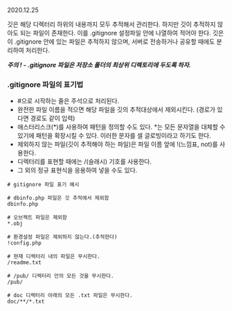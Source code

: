 2020.12.25

깃은 해당 디렉터리 하위의 내용까지 모두 추적해서 관리한다. 하지만 깃이 추적하지 않아도 되는 파일이 존재한다. 이를 .gitignore 설정파일 안에 나열하여 적어야 한다.  깃은 이 .gitignore 안에 있는 파일은 추적하지 않으며, 서버로 전송하거나 공유할 때에도 분리하여 처리한다. 

***주의 ! - .gitignore 파일은 저장소 폴더의 최상위 디렉토리에 두도록 하자.***

### .gitignore 파일의 표기법

- #으로 시작하는 줄은 주석으로 처리된다.
- 완전한 파일 이름을 적으면 해당 파일을 깃의 추적대상에서 제외시킨다. (경로가 있다면 경로도 같이 입력)
- 애스터리스크(*)를 사용하여 패턴을 정의할 수도 있다. *는 모든 문자열을 대체할 수 있기에 패턴을 확장시킬 수 있다. 이러한 문자를 셀 글로빙이라고 하기도 한다.
- 제외하지 않는 파일(깃이 추적해야 하는 파일)은 파일 이름 앞에 !(느낌표, not)를 사용한다.
- 디렉터리를 표현할 때에는 /(슬래시) 기호를 사용한다.
- 그 외의 정규 표현식을 응용하여 넣을 수도 있다.

```
# gitignore 파일 표기 예시

# dbinfo.php 파일은 깃 추적에서 제외함
dbinfo.php

# 오브젝트 파일은 제외함
*.obj

# 환경설정 파일은 제외하지 않는다.(추적한다)
!config.php

# 현재 디렉터리 내의 파일은 무시한다.
/readme.txt

# /pub/ 디렉터리 안의 모든 것을 무시한다.
/pub/

# doc 디렉터리 아래의 모든 .txt 파일은 무시한다.
doc/**/*.txt
```
